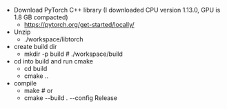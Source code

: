 
- Download PyTorch C++ library (I downloaded CPU version 1.13.0, GPU is 1.8 GB compacted)
    - https://pytorch.org/get-started/locally/
- Unzip
    - ./workspace/libtorch
- create build dir
    - mkdir -p build # ./workspace/build
- cd into build and run cmake
    - cd build
    - cmake ..
- compile
    - make # or
    - cmake --build . --config Release
